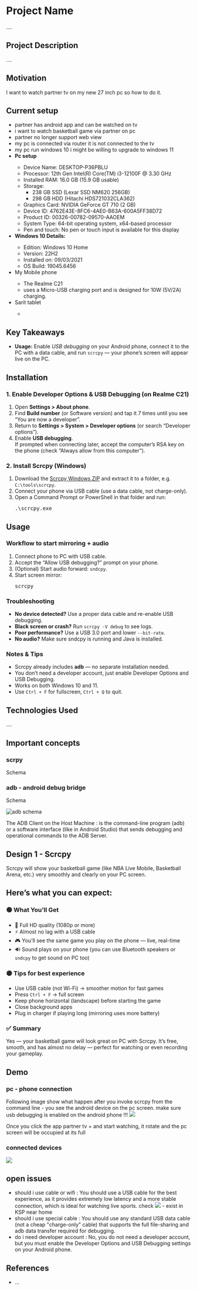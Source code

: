 <h1>Project Name</h1>
....

<h2>Project Description</h2>
....

<h2>Motivation</h2>
I want to watch partner tv on my new 27 inch pc so how to do it.

<h2>Current setup</h2>
<ul>
<li>partner has android app and can be watched on tv</li>
<li>i want to watch basketball game via partner on pc</li>
<li>partner no longer support web view</li>
<li>my pc is connected via router it is not connected to the tv</li>
<li>my pc run windows 10 i might be willing to upgrade to windows 11</li>
<li><strong>Pc setup</strong></li>
    <ul>
        <li>Device Name: DESKTOP-P36PBLU</li>
        <li>Processor: 12th Gen Intel(R) Core(TM) i3-12100F @ 3.30 GHz</li>
        <li>Installed RAM: 16.0 GB (15.9 GB usable)</li>
        <li>Storage: <ul>
            <li>238 GB SSD (Lexar SSD NM620 256GB)</li>
            <li>298 GB HDD (Hitachi HDS721032CLA362)</li>
        </ul></li>
        <li>Graphics Card: NVIDIA GeForce GT 710 (2 GB)</li>
        <li>Device ID: 4762E43E-8FC6-4AE0-B63A-600A5FF38D72</li>
        <li>Product ID: 00326-00782-09570-AAOEM</li>
        <li>System Type: 64-bit operating system, x64-based processor</li>
        <li>Pen and touch: No pen or touch input is available for this display</li>
    </ul>
<li><strong>Windows 10 Details:</strong></li>
<ul>
    <li>Edition: Windows 10 Home</li>
    <li>Version: 22H2</li>
    <li>Installed on: 09/03/2021</li>
    <li>OS Build: 19045.6456</li>
</ul>
<li>My Mobile phone</li>
<ul>
<li>The Realme C21</li>
<li>uses a Micro-USB charging port and is designed for 10W (5V/2A) charging.</li>
</ul>
<li>Sarit tablet</li>
<ul>
<li></li>
</ul>
</ul>

<h2>Key Takeaways</h2>
<ul>
  <li>
    <strong>Usage:</strong> Enable <em>USB debugging</em> on your Android phone, connect it to the PC with a data cable, and run <code>scrcpy</code> — your phone’s screen will appear live on the PC.
  </li>
</ul>



<h2>Installation</h2>

<h3>1. Enable Developer Options & USB Debugging (on Realme C21)</h3>
<ol>
  <li>Open <strong>Settings &gt; About phone</strong>.</li>
  <li>Find <strong>Build number</strong> (or Software version) and tap it 7 times until you see “You are now a developer”.</li>
  <li>Return to <strong>Settings &gt; System &gt; Developer options</strong> (or search “Developer options”).</li>
  <li>Enable <strong>USB debugging</strong>.
    <div>If prompted when connecting later, accept the computer’s RSA key on the phone (check “Always allow from this computer”).</div>
  </li>
</ol>

<h3>2. Install Scrcpy (Windows)</h3>
<ol>
  <li>Download the <a href="https://github.com/Genymobile/scrcpy/releases" target="_blank">Scrcpy Windows ZIP</a> and extract it to a folder, e.g. <code>C:\tools\scrcpy</code>.</li>
  <li>Connect your phone via USB cable (use a data cable, not charge-only).</li>
  <li>Open a Command Prompt or PowerShell in that folder and run:
    <pre>.\scrcpy.exe</pre>
  </li>
</ol>






<h2>Usage</h2>

<h3>Workflow to start mirroring + audio</h3>
<ol>
  <li>Connect phone to PC with USB cable.</li>
  <li>Accept the “Allow USB debugging?” prompt on your phone.</li>
  <li>(Optional) Start audio forward: <code>sndcpy</code>.</li>
  <li>Start screen mirror:
    <pre>scrcpy</pre>
  </li>
</ol>



<h3>Troubleshooting</h3>
<ul>
  <li><strong>No device detected?</strong> Use a proper data cable and re-enable USB debugging.</li>
  <li><strong>Black screen or crash?</strong> Run <code>scrcpy -V debug</code> to see logs.</li>
  <li><strong>Poor performance?</strong> Use a USB 3.0 port and lower <code>--bit-rate</code>.</li>
  <li><strong>No audio?</strong> Make sure sndcpy is running and Java is installed.</li>
</ul>

<h3>Notes & Tips</h3>
<ul>
  <li>Scrcpy already includes <strong>adb</strong> — no separate installation needed.</li>
  <li>You don’t need a developer account, just enable Developer Options and USB Debugging.</li>
  <li>Works on both Windows 10 and 11.</li>
  <li>Use <code>Ctrl + F</code> for fullscreen, <code>Ctrl + Q</code> to quit.</li>
</ul>

<h2>Technologies Used</h2>
....

<h2>Important concepts</h2>

<h3>scrpy</h3>

Schema

<h3>adb - android debug bridge</h3>

Schema

<img src='./figs/adb-schema.png' alt='adb schema'>

The ADB Client on the Host Machine : is the command-line program (adb) or a software interface (like in Android Studio) that sends debugging and operational commands to the ADB Server.

<h2>Design 1 - Scrcpy</h2>

<p>Scrcpy will show your basketball game (like NBA Live Mobile, Basketball Arena, etc.) very smoothly and clearly on your PC screen.</p>

<h2>Here’s what you can expect:</h2>

<section>
    <h3>🟢 What You’ll Get</h3>
    <ul>
    <li>🎥 Full HD quality (1080p or more)</li>
    <li>⚡ Almost no lag with a USB cable</li>
    <li>🎮 You’ll see the same game you play on the phone — live, real-time</li>
    <li>🔊 Sound plays on your phone (you can use Bluetooth speakers or <code>sndcpy</code> to get sound on PC too)</li>
    </ul>
</section>

<section>
    <h3>🟣 Tips for best experience</h3>
    <ul>
    <li>Use USB cable (not Wi-Fi) → smoother motion for fast games</li>
    <li>Press <code>Ctrl + F</code> → full screen</li>
    <li>Keep phone horizontal (landscape) before starting the game</li>
    <li>Close background apps</li>
    <li>Plug in charger if playing long (mirroring uses more battery)</li>
    </ul>
</section>

<section>
    <h3>✅ Summary</h3>
    <p>Yes — your basketball game will look great on PC with Scrcpy. It’s free, smooth, and has almost no delay — perfect for watching or even recording your gameplay.</p>
</section>

<h2>Demo</h2>

<h3>pc - phone connection</h3>

Following image show what happen after you invoke scrcpy from the command line - you see the android device on the pc screen. 
make sure usb debugging is enabled on the android phone !!!
<img src='./figs/run-scrcpy.png'/>


Once you click the app partner tv + and start watching, it rotate and the pc screen will be occupied at its full

<h3>connected devices</h3>

<img src='./figs/devices.png'/>


<h2>open issues</h2>
<ul>
    <li>should i use cable or wifi : You should use a USB cable for the best experience, as it provides extremely low latency and a more stable connection, which is ideal for watching live sports. check <img src='./figs/cable.png'/> - exist in KSP near home</li>
    <li>should i use special cable : You should use any standard USB data cable (not a cheap "charge-only" cable) that supports the full file-sharing and adb data transfer required for debugging.</li>
   <li>do i need developer account : No, you do not need a developer account, but you must enable the Developer Options and USB Debugging settings on your Android phone.</li>
</ul>

<h2>References</h2>
<ul>
    <li>...</li>
   
</ul>
